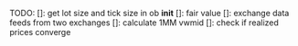 TODO:
[]: get lot size and tick size in ob __init__
[]: fair value
    []: exchange data feeds from two exchanges
    []: calculate 1MM vwmid
    []: check if realized prices converge